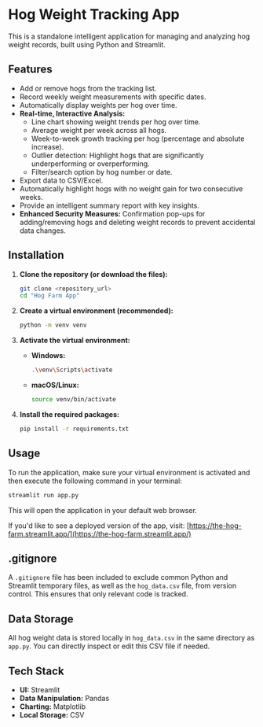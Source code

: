 # Hog Weight Tracking App

This is a standalone intelligent application for managing and analyzing hog weight records, built using Python and Streamlit.

## Features

- Add or remove hogs from the tracking list.
- Record weekly weight measurements with specific dates.
- Automatically display weights per hog over time.
- **Real-time, Interactive Analysis:**
    - Line chart showing weight trends per hog over time.
    - Average weight per week across all hogs.
    - Week-to-week growth tracking per hog (percentage and absolute increase).
    - Outlier detection: Highlight hogs that are significantly underperforming or overperforming.
    - Filter/search option by hog number or date.
- Export data to CSV/Excel.
- Automatically highlight hogs with no weight gain for two consecutive weeks.
- Provide an intelligent summary report with key insights.
- **Enhanced Security Measures:** Confirmation pop-ups for adding/removing hogs and deleting weight records to prevent accidental data changes.

## Installation

1.  **Clone the repository (or download the files):**
    ```bash
    git clone <repository_url>
    cd "Hog Farm App"
    ```

2.  **Create a virtual environment (recommended):**
    ```bash
    python -m venv venv
    ```

3.  **Activate the virtual environment:**
    -   **Windows:**
        ```bash
        .\venv\Scripts\activate
        ```
    -   **macOS/Linux:**
        ```bash
        source venv/bin/activate
        ```

4.  **Install the required packages:**
    ```bash
    pip install -r requirements.txt
    ```

## Usage

To run the application, make sure your virtual environment is activated and then execute the following command in your terminal:

```bash
streamlit run app.py
```

This will open the application in your default web browser.

If you'd like to see a deployed version of the app, visit: [https://the-hog-farm.streamlit.app/](https://the-hog-farm.streamlit.app/)

## .gitignore

A `.gitignore` file has been included to exclude common Python and Streamlit temporary files, as well as the `hog_data.csv` file, from version control. This ensures that only relevant code is tracked.

## Data Storage

All hog weight data is stored locally in `hog_data.csv` in the same directory as `app.py`. You can directly inspect or edit this CSV file if needed.

## Tech Stack

-   **UI:** Streamlit
-   **Data Manipulation:** Pandas
-   **Charting:** Matplotlib
-   **Local Storage:** CSV 